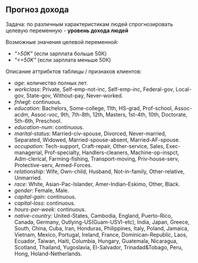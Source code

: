 ## Прогноз дохода

Задача: по различным характеристикам людей спрогнозировать целевую переменную - **уровень дохода людей**

Возможные значения целевой переменной:
- *">50K"* (если зарплата больше 50К)
- *"<=50K"* (если зарплата меньше 50К)

Описание аттрибктов таблицы / признаков клиентов:
- *age*: количество полных лет. 
- *workclass*: Private, Self-emp-not-inc, Self-emp-inc, Federal-gov, Local-gov, State-gov, Without-pay, Never-worked. 
- *fnlwgt*: continuous. 
- *education*: Bachelors, Some-college, 11th, HS-grad, Prof-school, Assoc-acdm, Assoc-voc, 9th, 7th-8th, 12th, Masters, 1st-4th, 10th, Doctorate, 5th-6th, Preschool. 
- *education-num*: continuous. 
- *marital-status*: Married-civ-spouse, Divorced, Never-married, Separated, Widowed, Married-spouse-absent, Married-AF-spouse. 
- *occupation*: Tech-support, Craft-repair, Other-service, Sales, Exec-managerial, Prof-specialty, Handlers-cleaners, Machine-op-inspct, Adm-clerical, Farming-fishing, Transport-moving, Priv-house-serv, Protective-serv, Armed-Forces. 
- *relationship*: Wife, Own-child, Husband, Not-in-family, Other-relative, Unmarried. 
- *race*: White, Asian-Pac-Islander, Amer-Indian-Eskimo, Other, Black. 
- *gender*: Female, Male. 
- *capital-gain*: continuous. 
- *capital-loss*: continuous. 
- *hours-per-week*: continuous. 
- *native-country*: United-States, Cambodia, England, Puerto-Rico, Canada, Germany, Outlying-US(Guam-USVI-etc), India, Japan, Greece, South, China, Cuba, Iran, Honduras, Philippines, Italy, Poland, Jamaica, Vietnam, Mexico, Portugal, Ireland, France, Dominican-Republic, Laos, Ecuador, Taiwan, Haiti, Columbia, Hungary, Guatemala, Nicaragua, Scotland, Thailand, Yugoslavia, El-Salvador, Trinadad&Tobago, Peru, Hong, Holand-Netherlands. 
